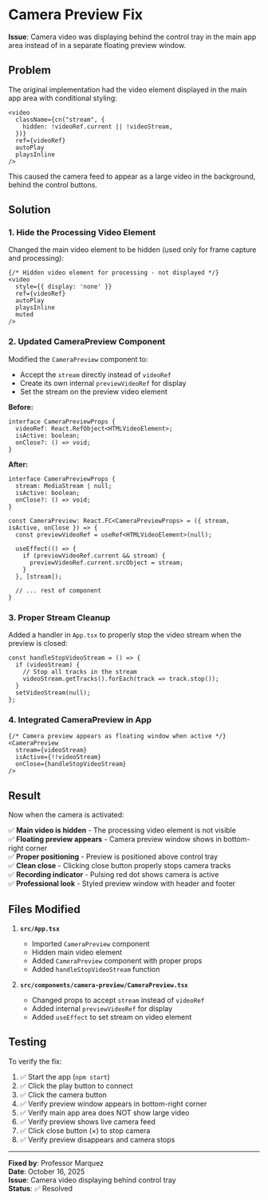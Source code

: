 # Camera Preview Fix

**Issue**: Camera video was displaying behind the control tray in the main app area instead of in a separate floating preview window.

## Problem

The original implementation had the video element displayed in the main app area with conditional styling:

```tsx
<video
  className={cn("stream", {
    hidden: !videoRef.current || !videoStream,
  })}
  ref={videoRef}
  autoPlay
  playsInline
/>
```

This caused the camera feed to appear as a large video in the background, behind the control buttons.

## Solution

### 1. Hide the Processing Video Element

Changed the main video element to be hidden (used only for frame capture and processing):

```tsx
{/* Hidden video element for processing - not displayed */}
<video
  style={{ display: 'none' }}
  ref={videoRef}
  autoPlay
  playsInline
  muted
/>
```

### 2. Updated CameraPreview Component

Modified the `CameraPreview` component to:
- Accept the `stream` directly instead of `videoRef`
- Create its own internal `previewVideoRef` for display
- Set the stream on the preview video element

**Before:**
```tsx
interface CameraPreviewProps {
  videoRef: React.RefObject<HTMLVideoElement>;
  isActive: boolean;
  onClose?: () => void;
}
```

**After:**
```tsx
interface CameraPreviewProps {
  stream: MediaStream | null;
  isActive: boolean;
  onClose?: () => void;
}

const CameraPreview: React.FC<CameraPreviewProps> = ({ stream, isActive, onClose }) => {
  const previewVideoRef = useRef<HTMLVideoElement>(null);

  useEffect(() => {
    if (previewVideoRef.current && stream) {
      previewVideoRef.current.srcObject = stream;
    }
  }, [stream]);
  
  // ... rest of component
}
```

### 3. Proper Stream Cleanup

Added a handler in `App.tsx` to properly stop the video stream when the preview is closed:

```tsx
const handleStopVideoStream = () => {
  if (videoStream) {
    // Stop all tracks in the stream
    videoStream.getTracks().forEach(track => track.stop());
  }
  setVideoStream(null);
};
```

### 4. Integrated CameraPreview in App

```tsx
{/* Camera preview appears as floating window when active */}
<CameraPreview
  stream={videoStream}
  isActive={!!videoStream}
  onClose={handleStopVideoStream}
/>
```

## Result

Now when the camera is activated:

✅ **Main video is hidden** - The processing video element is not visible  
✅ **Floating preview appears** - Camera preview window shows in bottom-right corner  
✅ **Proper positioning** - Preview is positioned above control tray  
✅ **Clean close** - Clicking close button properly stops camera tracks  
✅ **Recording indicator** - Pulsing red dot shows camera is active  
✅ **Professional look** - Styled preview window with header and footer  

## Files Modified

1. **`src/App.tsx`**
   - Imported `CameraPreview` component
   - Hidden main video element
   - Added `CameraPreview` component with proper props
   - Added `handleStopVideoStream` function

2. **`src/components/camera-preview/CameraPreview.tsx`**
   - Changed props to accept `stream` instead of `videoRef`
   - Added internal `previewVideoRef` for display
   - Added `useEffect` to set stream on video element

## Testing

To verify the fix:

1. ✅ Start the app (`npm start`)
2. ✅ Click the play button to connect
3. ✅ Click the camera button
4. ✅ Verify preview window appears in bottom-right corner
5. ✅ Verify main app area does NOT show large video
6. ✅ Verify preview shows live camera feed
7. ✅ Click close button (×) to stop camera
8. ✅ Verify preview disappears and camera stops

---

**Fixed by**: Professor Marquez  
**Date**: October 16, 2025  
**Issue**: Camera video displaying behind control tray  
**Status**: ✅ Resolved


